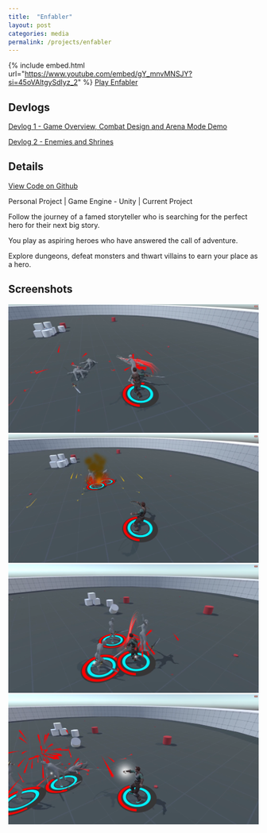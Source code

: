```yaml
---
title:  "Enfabler"
layout: post
categories: media
permalink: /projects/enfabler
---
```


{% include embed.html url="https://www.youtube.com/embed/gY_mnvMNSJY?si=45oVAltgySdIyz_2" %}
[Play Enfabler](https://andrewjscott02.itch.io/enfabler)

## Devlogs

[Devlog 1 - Game Overview, Combat Design and Arena Mode Demo](https://andrewscott02.github.io/enfabler1/)

[Devlog 2 - Enemies and Shrines](https://andrewscott02.github.io/enfabler2/)

## Details

[View Code on Github](https://github.com/andrewscott02/Enfabler)

Personal Project | Game Engine - Unity | Current Project

<p>
  Follow the journey of a famed storyteller who is searching for the perfect hero for their next big story.
</p>

<p>
  You play as aspiring heroes who have answered the call of adventure.
</p>

<p>
  Explore dungeons, defeat monsters and thwart villains to earn your place as a hero.
</p>

## Screenshots

<img src="https://raw.githubusercontent.com/andrewscott02/andrewscott02.github.io/master/_posts/Images/Enfabler%20(8).png">
<img src="https://raw.githubusercontent.com/andrewscott02/andrewscott02.github.io/master/_posts/Images/Enfabler%20(7).png">
<img src="https://raw.githubusercontent.com/andrewscott02/andrewscott02.github.io/master/_posts/Images/Enfabler%20(9).png">
<img src="https://raw.githubusercontent.com/andrewscott02/andrewscott02.github.io/master/_posts/Images/Enfabler%20(1).png">
